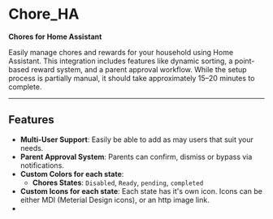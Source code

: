 # Chore_HA  
**Chores for Home Assistant**  

Easily manage chores and rewards for your household using Home Assistant. This integration includes features like dynamic sorting, a point-based reward system, and a parent approval workflow. While the setup process is partially manual, it should take approximately 15–20 minutes to complete.  

---

## Features 
- **Multi-User Support**: Easily be able to add as may users that suit your needs.  
- **Parent Approval System**: Parents can confirm, dismiss or bypass via notifications.  
- **Custom Colors for each state**:
  - **Chores States**: `Disabled`, `Ready`, `pending`, `completed`
- **Custom Icons for each state**: Each state has it's own icon. Icons can be either MDI (Meterial Design icons), or an http image link.
- 

